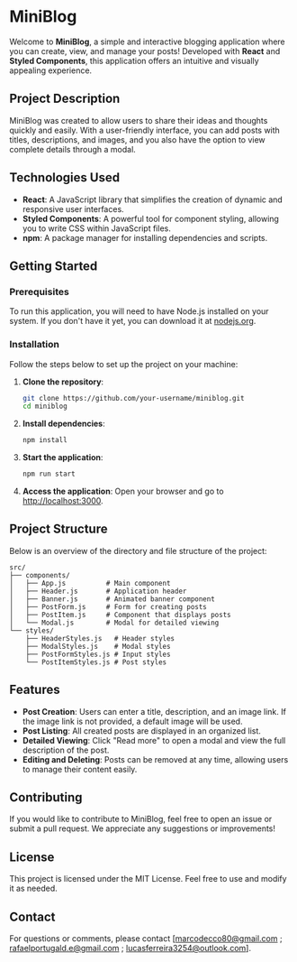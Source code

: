 # MiniBlog

Welcome to **MiniBlog**, a simple and interactive blogging application where you can create, view, and manage your posts! Developed with **React** and **Styled Components**, this application offers an intuitive and visually appealing experience.

## Project Description

MiniBlog was created to allow users to share their ideas and thoughts quickly and easily. With a user-friendly interface, you can add posts with titles, descriptions, and images, and you also have the option to view complete details through a modal.

## Technologies Used

- **React**: A JavaScript library that simplifies the creation of dynamic and responsive user interfaces.
- **Styled Components**: A powerful tool for component styling, allowing you to write CSS within JavaScript files.
- **npm**: A package manager for installing dependencies and scripts.

## Getting Started

### Prerequisites

To run this application, you will need to have Node.js installed on your system. If you don't have it yet, you can download it at [nodejs.org](https://nodejs.org/).

### Installation

Follow the steps below to set up the project on your machine:

1. **Clone the repository**:
   ```bash
   git clone https://github.com/your-username/miniblog.git
   cd miniblog
   ```

2. **Install dependencies**:
   ```bash
   npm install
   ```

3. **Start the application**:
   ```bash
   npm run start
   ```

4. **Access the application**: Open your browser and go to [http://localhost:3000](http://localhost:3000).

## Project Structure

Below is an overview of the directory and file structure of the project:

```
src/
├── components/
│   ├── App.js          # Main component
│   ├── Header.js       # Application header
│   ├── Banner.js       # Animated banner component
│   ├── PostForm.js     # Form for creating posts
│   ├── PostItem.js     # Component that displays posts
│   └── Modal.js        # Modal for detailed viewing
└── styles/
    ├── HeaderStyles.js   # Header styles
    ├── ModalStyles.js    # Modal styles
    ├── PostFormStyles.js # Input styles
    └── PostItemStyles.js # Post styles
```

## Features

- **Post Creation**: Users can enter a title, description, and an image link. If the image link is not provided, a default image will be used.
- **Post Listing**: All created posts are displayed in an organized list.
- **Detailed Viewing**: Click "Read more" to open a modal and view the full description of the post.
- **Editing and Deleting**: Posts can be removed at any time, allowing users to manage their content easily.

## Contributing

If you would like to contribute to MiniBlog, feel free to open an issue or submit a pull request. We appreciate any suggestions or improvements!

## License

This project is licensed under the MIT License. Feel free to use and modify it as needed.

## Contact

For questions or comments, please contact [marcodecco80@gmail.com ; rafaelportugald.e@gmail.com ; lucasferreira3254@outlook.com].
